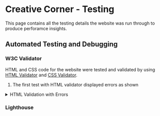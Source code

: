 # Creative Corner - Testing

This page contains all the testing details the website was run through to produce perforamce insights.

## Automated Testing and Debugging

### W3C Validator

HTML and CSS code for the website were tested and validated by using [HTML Validator](https://validator.w3.org/#validate_by_input) and [CSS Validator](https://jigsaw.w3.org/css-validator/).

1. The first test with HTML validator displayed errors as shown

<details>
    <summary>HTML Validation with Errors</summary>

[W3C HTML Validation](./assets/images/htmlValidationWithErrors.png)
</details>

### Lighthouse